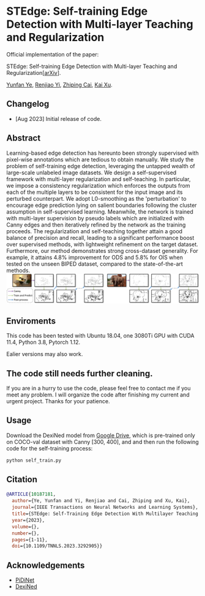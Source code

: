 # STEdge: Self-training Edge Detection with Multi-layer Teaching and Regularization

Official implementation of the paper:

STEdge: Self-training Edge Detection with Multi-layer Teaching and Regularization[[arXiv](https://arxiv.org/abs/2201.05121)].

[Yunfan Ye](https://yunfan1202.github.io), 
[Renjiao Yi](https://renjiaoyi.github.io/),
[Zhiping Cai](), 
[Kai Xu](http://kevinkaixu.net/index.html).

## Changelog 

* [Aug 2023] Initial release of code.


## Abstract

Learning-based edge detection has hereunto been strongly supervised with pixel-wise annotations which are tedious to obtain manually. We study the problem of self-training edge detection, leveraging the untapped wealth of large-scale unlabeled image datasets. We design a self-supervised framework with multi-layer regularization and self-teaching. In particular, we impose a consistency regularization which enforces the outputs from each of the multiple layers to be consistent for the input image and its perturbed counterpart. We adopt L0-smoothing as the 'perturbation' to encourage edge prediction lying on salient boundaries following the cluster assumption in self-supervised learning. Meanwhile, the network is trained with multi-layer supervision by pseudo labels which are initialized with Canny edges and then iteratively refined by the network as the training proceeds. The regularization and self-teaching together attain a good balance of precision and recall, leading to a significant performance boost over supervised methods, with lightweight refinement on the target dataset. Furthermore, our method demonstrates strong cross-dataset generality. For example, it attains 4.8% improvement for ODS and 5.8% for OIS when tested on the unseen BIPED dataset, compared to the state-of-the-art methods.
![](./figures/coco_evolve.png)

## Enviroments
This code has been tested with Ubuntu 18.04, one 3080Ti GPU with CUDA 11.4, Python 3.8, Pytorch 1.12.

Ealier versions may also work.

## The code still needs further cleaning.
If you are in a hurry to use the code, please feel free to contact me if you meet any problem. I will organize the code after finishing my current and urgent project. Thanks for your patience.


## Usage
Download the DexiNed model from [Google Drive](https://drive.google.com/drive/folders/14MEsjd-AG9pI3Q94kEbCubu96_4PoWj3?usp=sharing), which is pre-trained only on COCO-val dataset with Canny [300, 400], and and then run the following code for the self-training process:
```bash
python self_train.py
```

## Citation
```bibtex
@ARTICLE{10187181,
  author={Ye, Yunfan and Yi, Renjiao and Cai, Zhiping and Xu, Kai},
  journal={IEEE Transactions on Neural Networks and Learning Systems}, 
  title={STEdge: Self-Training Edge Detection With Multilayer Teaching and Regularization}, 
  year={2023},
  volume={},
  number={},
  pages={1-11},
  doi={10.1109/TNNLS.2023.3292905}}
```

## Acknowledgements

- [PiDiNet](https://github.com/hellozhuo/pidinet)
- [DexiNed](https://github.com/xavysp/DexiNed)
